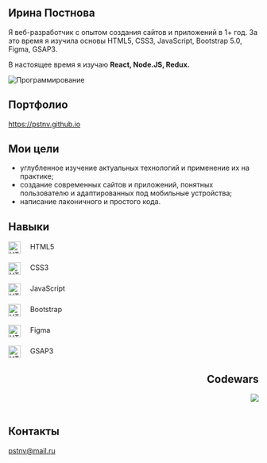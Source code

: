 <section>
  <h1> Ирина Постнова </h1>
  <p>Я веб-разработчик с опытом создания сайтов и приложений в 1+ год. За это время я изучила основы HTML5, CSS3, JavaScript, Bootstrap 5.0, Figma, GSAP3.</p>
  <p>В настоящее время я изучаю <strong> React, Node.JS, Redux. </strong></p>
  <img src="https://modnica.club/uploads/posts/2021-11/thumbs/1635977296_104-modnica-club-p-graficheskii-minimalizm-113.jpg" alt="Программирование">
</section>

<section>
  <div>
    <h2> Портфолио </h2>
    <a href="https://pstnv.github.io"> https://pstnv.github.io </a>
  </div>
  <div>
    <h2> Мои цели </h2>
    <ul>
      <li> углубленное изучение актуальных технологий и применение их на практике; </li>
      <li> создание современных сайтов и приложений, понятных пользователю и адаптированных под мобильные устройства;</li>
      <li> написание лаконичного и простого кода.</li>
    </ul>
  </div>
  <div>
    <h2> Навыки </h2>
    <div><img valign="middle" src="https://cdn.glitch.global/ece60b40-3830-4d48-bb12-fa238aabf422/icon_html.png" style="margin-right:15px;height:25px;" alt="HTML5"> HTML5 </div>
    <br/>
    <div><img valign="middle" src="https://cdn.glitch.global/ece60b40-3830-4d48-bb12-fa238aabf422/icon_css.png" style="margin-right:15px;height:25px;" alt="HTML5"> CSS3 </div>
    <br/>
    <div><img valign="middle" src="https://cdn.glitch.global/ece60b40-3830-4d48-bb12-fa238aabf422/icon_javascript.png" style="margin-right:15px;height:25px;" alt="HTML5"> JavaScript </div>
    <br/>
    <div><img valign="middle" src="https://cdn.glitch.global/ece60b40-3830-4d48-bb12-fa238aabf422/icon_bootstrap.png" style="margin-right:15px;height:25px;" alt="HTML5"> Bootstrap </div>
    <br/>
    <div><img valign="middle" src="https://cdn.glitch.global/ece60b40-3830-4d48-bb12-fa238aabf422/icon_figma.png" style="margin-right:15px;height:25px;" alt="HTML5"> Figma </div>
    <br/>
    <div><img valign="middle" src="https://cdn.glitch.global/ece60b40-3830-4d48-bb12-fa238aabf422/icon_gsap.png" style="margin-right:15px;height:25px;" alt="HTML5"> GSAP3 </div>
  </div>
  <div>
    <h2 align="right"> Codewars </h2>
    <a href="https://www.codewars.com/users/pstnv"> <img  align="right" src="https://www.codewars.com/users/pstnv/badges/large"></a>
  </div>
  <br/>
  <br/>
  <div>
    <h2> Контакты </h2>
    <a href="mailto:pstnv@mail.ru"> pstnv@mail.ru </a>
  </div>
</section>
